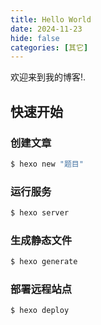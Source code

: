 ```yaml
---
title: Hello World
date: 2024-11-23
hide: false
categories: [其它]
---
```

欢迎来到我的博客!.

## 快速开始

### 创建文章

``` bash
$ hexo new "题目"
```

### 运行服务

``` bash
$ hexo server
```

### 生成静态文件

``` bash
$ hexo generate
```

### 部署远程站点

``` bash
$ hexo deploy
```
